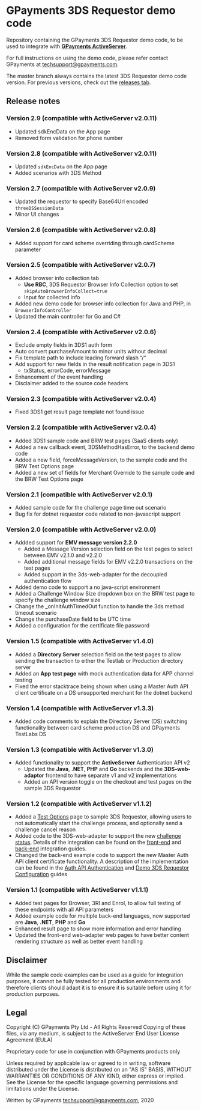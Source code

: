 # GPayments 3DS Requestor demo code

Repository containing the GPayments 3DS Requestor demo code, to be used to integrate with [**GPayments ActiveServer**](https://www.gpayments.com/solutions/3ds-server-activeserver/).

For full instructions on using the demo code, please refer contact GPayments at techsupport@gpayments.com.

The master branch always contains the latest 3DS Requestor demo code version. For previous versions, check out the [releases tab](https://github.com/gpayments/gp-3ds-requestor-demo/releases). 

## Release notes

### Version 2.9 (compatible with ActiveServer v2.0.11)
* Updated sdkEncData on the App page
* Removed form validation for phone number

### Version 2.8 (compatible with ActiveServer v2.0.11)
* Updated `sdkEncData` on the App page
* Added scenarios with 3DS Method

### Version 2.7 (compatible with ActiveServer v2.0.9)
* Updated the requestor to specify Base64Url encoded `threeDSSessionData`
* Minor UI changes

### Version 2.6 (compatible with ActiveServer v2.0.8)
* Added support for card scheme overriding through cardScheme parameter

### Version 2.5 (compatible with ActiveServer v2.0.7)
* Added browser info collection tab
    * **Use RBC**, 3DS Requestor Browser Info Collection option to set `skipAutoBrowserInfoCollect=true`
    * Input for collected info
* Added new demo code for browser info collection for Java and PHP, in `BrowserInfoController`
* Updated the main controller for Go and C#

### Version 2.4 (compatible with ActiveServer v2.0.6)
* Exclude empty fields in 3DS1 auth form
* Auto convert purchaseAmount to minor units without decimal
* Fix template path to include leading forward slash “/“
* Add support for new fields in the result notification page in 3DS1
    * txStatus, errorCode, errorMessage
* Enhancement of the event handling
* Disclaimer added to the source code headers

### Version 2.3 (compatible with ActiveServer v2.0.4)
* Fixed 3DS1 get result page template not found issue

### Version 2.2 (compatible with ActiveServer v2.0.4)
* Added 3DS1 sample code and BRW test pages (SaaS clients only)
* Added a new callback event, 3DSMethodHasError, to the backend demo code
* Added a new field, forceMessageVersion, to the sample code and the BRW Test Options page
* Added a new set of fields for Merchant Override to the sample code and the BRW Test Options page

### Version 2.1 (compatible with ActiveServer v2.0.1)
* Added sample code for the challenge page time out scenario
* Bug fix for dotnet requestor code related to non-javascript support

### Version 2.0 (compatible with ActiveServer v2.0.0)
* Addded support for **EMV message version 2.2.0**
	* Added a Message Version selection field on the test pages to select between EMV v2.1.0 and v2.2.0
	* Added additional message fields for EMV v2.2.0 transactions on the test pages
	* Added support in the 3ds-web-adapter for the decoupled authentication flow
* Added demo code to support a no java-script environment
* Added a Challenge Window Size dropdown box on the BRW test page to specify the challenge window size
* Change the _onInitAuthTimedOut function to handle the 3ds method timeout scenario
* Change the purchaseDate field to be UTC time
* Added a configuration for the certificate file password

### Version 1.5 (compatible with ActiveServer v1.4.0)
* Added a **Directory Server** selection field on the test pages to allow sending the transaction to either the Testlab or Production directory server
* Added an **App test page** with mock authentication data for APP channel testing
* Fixed the error stacktrace being shown when using a Master Auth API client certificate on a DS unsupported merchant for the dotnet backend

### Version 1.4 (compatible with ActiveServer v1.3.3)
* Added code comments to explain the Directory Server (DS) switching functionality between card scheme production DS and GPayments TestLabs DS  

### Version 1.3 (compatible with ActiveServer v1.3.0)
* Added functionality to support the **ActiveServer** Authentication API v2
  * Updated the **Java**, **.NET**, **PHP** and **Go** backends and the **3DS-web-adaptor** frontend to have separate v1 and v2 implementations
  * Added an API version toggle on the checkout and test pages on the sample 3DS Requestor

### Version 1.2 (compatible with ActiveServer v1.1.2)
* Added a [Test Options](http://docs.activeserver.cloud/en/guides/integration/integration-guide/front_end/#continue-challenge-process) page to sample 3DS Requestor, allowing users to not automatically start the challenge process, and optionally send a challenge cancel reason
* Added code to the 3DS-web-adapter to support the new [challenge status](https://docs.activeserver.cloud/en/api/auth/#/ThreeDS%20Authentication/Update%20Challenge%20Status). Details of the integration can be found on the [front-end](http://docs.activeserver.cloud/en/guides/integration/integration-guide/front_end.md#continue-challenge-process) and [back-end](http://docs.activeserver.cloud/en/guides/integration/integration-guide/back_end.md#cancel-challenge-flow) integration guides.
* Changed the back-end example code to support the new Master Auth API client certificate functionality. A description of the implementation can be found in the [Auth API Authentication](http://docs.activeserver.cloud/en/api_document_overview.md#auth-api-authentication) and [Demo 3DS Requestor Configuration](http://docs.activeserver.cloud/en/guides/integration/integration-guide/introduction.md#demo-3ds-requestor-configuration) guides 

### Version 1.1 (compatible with ActiveServer v1.1.1)
* Added test pages for Browser, 3RI and Enrol, to allow full testing of these endpoints with all API parameters
* Added example code for multiple back-end languages, now supported are **Java**, **.NET**, **PHP** and **Go**
* Enhanced result page to show more information and error handling
* Updated the front-end web-adapter web pages to have better content rendering structure as well as better event handling

## Disclaimer

While the sample code examples can be used as a guide for integration purposes, it cannot be fully tested for all production environments and therefore clients should adapt it is to ensure it is suitable before using it for production purposes.

## Legal

Copyright (C) GPayments Pty Ltd - All Rights Reserved
Copying of these files, via any medium, is subject to the 
ActiveServer End User License Agreement (EULA)
 
Proprietary code for use in conjunction with GPayments products only

Unless required by applicable law or agreed to in writing, software
distributed under the License is distributed on an "AS IS" BASIS,
WITHOUT WARRANTIES OR CONDITIONS OF ANY KIND, either express or implied.
See the License for the specific language governing permissions and
limitations under the License.

Written by GPayments <techsupport@gpayments.com>, 2020
